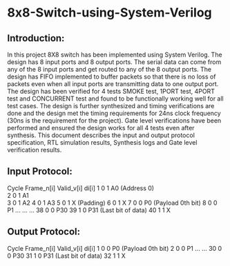 # 8x8-Switch-using-System-Verilog


Introduction:
-------------
In this project 8X8 switch has been implemented using System Verilog. The design has 8 input ports and 8 output ports. The serial data can come from any of the 8 input ports and get routed to any of the 8 output ports. The design has FIFO implemented to buffer packets so that there is no loss of packets even when all input ports are transmitting data to one output port. The design has been verified for 4 tests SMOKE test, 1PORT test, 4PORT test and CONCURRENT test and found to be functionally working well for all test cases. The design is further synthesized and timing verifications are done and the design met the timing requirements for 24ns clock frequency (30ns is the requirement for the project). Gate level verifications have been performed and ensured the design works for all 4 tests even after synthesis. This document describes the input and output protocol specification, RTL simulation results, Synthesis logs and Gate level verification results.


Input Protocol:
---------------
Cycle   Frame_n[i]    Valid_v[i]    di[i]
1           0               1         A0   (Address 0)  
2           0               1         A1  
3           0               1         A2
4           0               1         A3
5           0               1         X (Padding)
6           0               1         X 
7           0               0         P0 (Payload 0th bit)
8           0               0         P1
...
...
...
38          0               0          P30 
39          1               0          P31 (Last bit of data)
40          1               1          X 


Output Protocol:
---------------
Cycle   Frame_n[i]    Valid_v[i]    di[i]
1           0               0         P0 (Payload 0th bit)
2           0               0         P1
...
...
30          0               0         P30 
31          1               0         P31 (Last bit of data)
32          1               1         X



